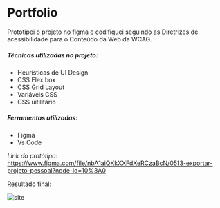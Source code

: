 # Portfolio
Prototipei o projeto no figma e codifiquei seguindo as Diretrizes de acessibilidade para o Conteúdo da Web da WCAG.

##### Técnicas utilizadas no projeto:
- Heurísticas de UI Design
- CSS Flex box
- CSS Grid Layout
- Variáveis CSS
- CSS uitilitário

##### Ferramentas utilizadas:
- Figma
- Vs Code

*Link do protótipo:*
https://www.figma.com/file/nbA1aiQKkXXFdXeRCzaBcN/0513-exportar-projeto-pessoal?node-id=10%3A0


Resultado final:


![site](https://user-images.githubusercontent.com/97902364/178330090-3ef2a63f-a8d9-46ba-bc85-47abbcec8f3e.jpg)


